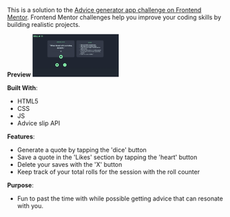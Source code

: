
This is a solution to the [Advice generator app challenge on Frontend Mentor](https://www.frontendmentor.io/challenges/advice-generator-app-QdUG-13db). Frontend Mentor challenges help you improve your coding skills by building realistic projects.

**Preview**
<img 
  src = "images/adviceGenSRC.jpeg" alt= 'site example' 
  style="display: inline-block; margin: 0 auto; max-width: 200px">

**Built With**:
- HTML5
- CSS
- JS
- Advice slip API

**Features**:
- Generate a quote by tapping the 'dice' button
- Save a quote in the 'Likes' section by tapping the 'heart' button
- Delete your saves with the 'X' button
- Keep track of your total rolls for the session with the roll counter

**Purpose**:
- Fun to past the time with while possible getting advice that can 
  resonate with you.

